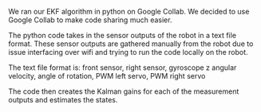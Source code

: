 
We ran our EKF algorithm in python on Google Collab.  We decided to use Google Collab to make code sharing much easier. 

The python code takes in the sensor outputs of the robot in a text file format. These sensor outputs are gathered manually from the robot due to issue interfacing over wifi and trying to run the code locally on the robot.

The text file format is:
front sensor, right sensor, gyroscope z angular velocity, angle of rotation, PWM left servo, PWM right servo

The code then creates the Kalman gains for each of the measurement outputs and estimates the states. 
